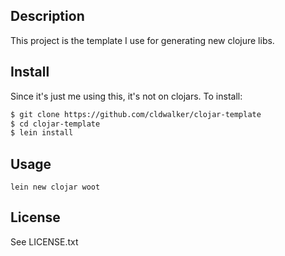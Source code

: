 ## Description

This project is the template I use for generating new clojure libs.

## Install

Since it's just me using this, it's not on clojars. To install:

```sh
$ git clone https://github.com/cldwalker/clojar-template
$ cd clojar-template
$ lein install
```

## Usage

`lein new clojar woot`

## License

See LICENSE.txt
